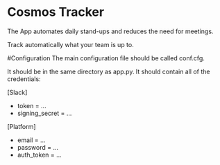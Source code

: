 # Cosmos Tracker
The App automates daily stand-ups and reduces the need for meetings.

Track automatically what your team is up to.

#Configuration
The main configuration file should be called conf.cfg.

It should be in the same directory as app.py. It should contain all of the credentials:

[Slack]
- token = ...
- signing_secret = ...

[Platform]

- email = ...
- password = ...
- auth_token = ...